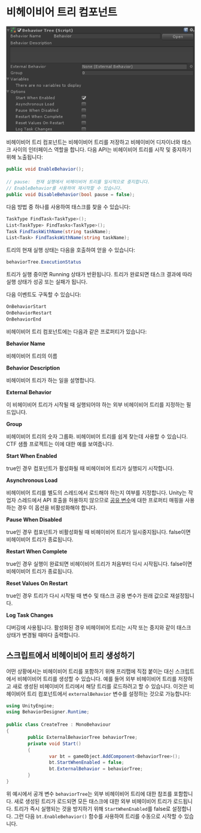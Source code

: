 # 비헤이비어 트리 컴포넌트

![](../imgs/behavior-tree-component.png)

비헤이비어 트리 컴포넌트는 비헤이비어 트리를 저장하고 비헤이비어 디자이너와 태스크 사이의 인터페이스 역할을 합니다. 다음 API는 비헤이비어 트리를 시작 및 중지하기 위해 노출됩니다:

```csharp
public void EnableBehavior();

// pause:  현재 실행에서 비헤이비어 트리를 일시적으로 중지합니다. 
// EnableBehavior를 사용하여 재시작할 수 있습니다.
public void DisableBehavior(bool pause = false);
```

다음 방법 중 하나를 사용하여 태스크를 찾을 수 있습니다:

```csharp
TaskType FindTask<TaskType>();
List<TaskType> FindTasks<TaskType>();
Task FindTaskWithName(string taskName);
List<Task> FindTasksWithName(string taskName);
```

트리의 현재 실행 상태는 다음을 호출하여 얻을 수 있습니다:

```csharp
behaviorTree.ExecutionStatus
```

트리가 실행 중이면 Running 상태가 반환됩니다. 트리가 완료되면 태스크 결과에 따라 실행 상태가 성공 또는 실패가 됩니다.

다음 이벤트도 구독할 수 있습니다:

```csharp
OnBehaviorStart
OnBehaviorRestart
OnBehaviorEnd
```

비헤이비어 트리 컴포넌트에는 다음과 같은 프로퍼티가 있습니다:

**Behavior Name**

비헤이비어 트리의 이름

**Behavior Description**

비헤이비어 트리가 하는 일을 설명합니다.

**External Behavior**

이 비헤이비어 트리가 시작될 때 실행되어야 하는 외부 비헤이비어 트리를 지정하는 필드입니다.

**Group**

비헤이비어 트리의 숫자 그룹화. 비헤이비어 트리를 쉽게 찾는데 사용할 수 있습니다. CTF 샘플 프로젝트는 이에 대한 예를 보여줍니다.

**Start When Enabled**

true인 경우 컴포넌트가 활성화될 때 비헤이비어 트리가 실행되기 시작합니다.

**Asynchronous Load**

비헤이비어 트리를 별도의 스레드에서 로드해야 하는지 여부를 지정합니다. Unity는 작업자 스레드에서 API 호출을 허용하지 않으므로 [공유 변수](https://opsive.com/support/documentation/behavior-designer/variables/)에 대한 프로퍼티 매핑을 사용하는 경우 이 옵션을 비활성화해야 합니다.

**Pause When Disabled**

true인 경우 컴포넌트가 비활성화될 때 비헤이비어 트리가 일시중지됩니다. false이면 비헤이비어 트리가 종료됩니다.

**Restart When Complete**

true인 경우 실행이 완료되면 비헤이비어 트리가 처음부터 다시 시작됩니다. false이면 비헤이비어 트리가 종료됩니다.

**Reset Values On Restart**

true인 경우 트리가 다시 시작될 때 변수 및 태스크 공용 변수가 원래 값으로 재설정됩니다.

**Log Task Changes**

디버깅에 사용됩니다. 활성화된 경우 비헤이비어 트리는 시작 또는 중지와 같이 태스크 상태가 변경될 때마다 출력합니다.

## 스크립트에서 비헤이비어 트리 생성하기

어떤 상황에서는 비헤이비어 트리를 포함하기 위해 프리팹에 직접 붙이는 대신 스크립트에서 비헤이비어 트리를 생성할 수 있습니다. 예를 들어 외부 비헤이비어 트리를 저장하고 새로 생성된 비헤이비어 트리에서 해당 트리를 로드하려고 할 수 있습니다. 이것은 비헤이비어 트리 컴포넌트에서 `externalBehavior` 변수를 설정하는 것으로 가능합니다:

``` csharp
using UnityEngine;
using BehaviorDesigner.Runtime;

public class CreateTree : MonoBehaviour
{
        public ExternalBehaviorTree behaviorTree;
        private void Start()
        {
                var bt = gameObject.AddComponent<BehaviorTree>();
                bt.StartWhenEnabled = false;
                bt.ExternalBehavior = behaviorTree;
        }
}
```

위 예시에서 공개 변수 `behaviorTree`는 외부 비헤이비어 트리에 대한 참조를 포함합니다. 새로 생성된 트리가 로드되면 모든 태스크에 대한 외부 비헤이비어 트리가 로드됩니다. 트리가 즉시 실행되는 것을 방지하기 위해 `StartWhenEnabled`를 false로 설정합니다. 그런 다음 `bt.EnableBehavior()` 함수를 사용하여 트리를 수동으로 시작할 수 있습니다.